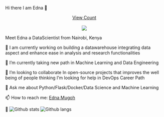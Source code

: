 
Hi there I am Edna :wave:

<a target="blank" href="https://profile-counter.glitch.me/EdnahM/count.svg"><p align="center">View Count<br><br> <img src="https://profile-counter.glitch.me/EdnahM/count.svg" /></a>


Meet Edna a DataScientist from Nairobi, Kenya

:telescope: I am currently working on building a datawarehouse integrating data aspect and enhance ease in analysis and research functionalities

:seedling: I’m currently taking new path in Machine Learning and Data Engineering

:dancers: I’m looking to collaborate In open-source projects that improves the well being of people
thinking I’m looking for help in DevOps Career Path

:speech_balloon: Ask me about Python/Flask/Docker/Data Science and Machine Learning

:mailbox: How to reach me: [Edna Mugoh](https://www.linkedin.com/in/edna-mugoh-2021a0161/)

:toolbox: 
![Github stats](https://github-readme-stats.vercel.app/api?username=EdnahM&hide=prs&text_color=586069&layout=compact&hide_border=true&show_icons=true&theme=tokyonight)
![Github langs](https://github-readme-stats.vercel.app/api/top-langs/?username=EdnahM&text_color=586069&layout=compact&hide_border=true&title_color=0366d6&count_private=true&include_all_commits=true&theme=tokyonight&show_icons=true)
